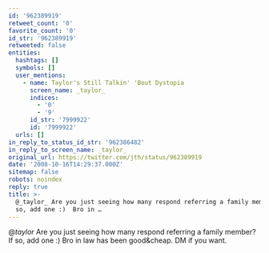 ```yaml
---
id: '962389919'
retweet_count: '0'
favorite_count: '0'
id_str: '962389919'
retweeted: false
entities:
  hashtags: []
  symbols: []
  user_mentions:
    - name: Taylor's Still Talkin' 'Bout Dystopia
      screen_name: _taylor_
      indices:
        - '0'
        - '9'
      id_str: '7999922'
      id: '7999922'
  urls: []
in_reply_to_status_id_str: '962386482'
in_reply_to_screen_name: _taylor_
original_url: https://twitter.com/jth/status/962389919
date: '2008-10-16T14:29:37.000Z'
sitemap: false
robots: noindex
reply: true
title: >-
  @_taylor_ Are you just seeing how many respond referring a family member? If
  so, add one :)  Bro in …
---
```


@_taylor_ Are you just seeing how many respond referring a family member? If so, add one :)  Bro in law has been good&cheap. DM if you want.